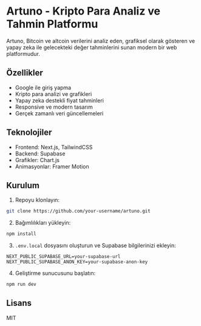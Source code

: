 # Artuno - Kripto Para Analiz ve Tahmin Platformu

Artuno, Bitcoin ve altcoin verilerini analiz eden, grafiksel olarak gösteren ve yapay zeka ile gelecekteki değer tahminlerini sunan modern bir web platformudur.

## Özellikler

- Google ile giriş yapma
- Kripto para analizi ve grafikleri
- Yapay zeka destekli fiyat tahminleri
- Responsive ve modern tasarım
- Gerçek zamanlı veri güncellemeleri

## Teknolojiler

- Frontend: Next.js, TailwindCSS
- Backend: Supabase
- Grafikler: Chart.js
- Animasyonlar: Framer Motion

## Kurulum

1. Repoyu klonlayın:
```bash
git clone https://github.com/your-username/artuno.git
```

2. Bağımlılıkları yükleyin:
```bash
npm install
```

3. `.env.local` dosyasını oluşturun ve Supabase bilgilerinizi ekleyin:
```
NEXT_PUBLIC_SUPABASE_URL=your-supabase-url
NEXT_PUBLIC_SUPABASE_ANON_KEY=your-supabase-anon-key
```

4. Geliştirme sunucusunu başlatın:
```bash
npm run dev
```

## Lisans

MIT
